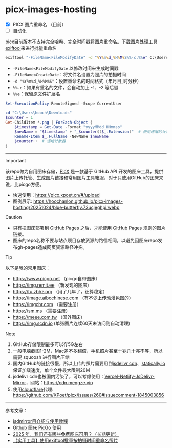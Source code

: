 # picx-images-hosting 

* [X] PICX 图片重命名 （目前）
* [ ] 自动化

picx目前版本不支持完全哈希、完全时间戳将图片重命名。下载图片处理工具[exiftool](https://blog.csdn.net/m0_56182552/article/details/142977362)来进行批量重命名

```cmd
exiftool "-FileName<FileModifyDate" -d "%Y%m%d_%H%M%S%%-c.%%e" C:\Users\hooch\Downloads\*.png
```

* `-FileName<FileModifyDate` 以修改时间来生成时间戳
* `-FileName<CreateDate`：将文件名设置为照片的拍摄时间
* `-d "%Y%m%d_%H%M%S"`：设置重命名的时间格式（年月日_时分秒）
* `%%-c`：如果有重名的文件，会自动加上 -1、-2 等后缀
* `%%e`：保留原文件扩展名


```powershell
Set-ExecutionPolicy RemoteSigned -Scope CurrentUser
```

```powershell
cd "C:\Users\hooch\Downloads"
$counter = 1
Get-ChildItem *.png | ForEach-Object {
    $timestamp = Get-Date -Format "yyyyMMdd_HHmmss"
    $newName = "$timestamp" + "_$counter$($_.Extension)"  # 使用递增的计数器
    Rename-Item $_.FullName -NewName $newName
    $counter++  # 递增计数器
}
```


---

> [!important]
> 该repo做为自用图床存储，[PicX](https://github.com/XPoet/picx) 是一款基于 GitHub API 开发的图床工具，提供图片上传托管、生成图片链接和常用图片工具箱服，对于只使用GitHub的图床来说，比picgo方便。

* 快速使用：https://picx.xpoet.cn/#/upload
* 图例展示: https://hoochanlon.github.io/picx-images-hosting/20251024/blue-butterfly.73ucjeghpi.webp


> [!CAUTION]
> * 只有把图床部署到 GitHub Pages 之后，才能使用 GitHub Pages 规则的图片链接。
> * 图床的repo名称不要与站点项目存放资源的路径相同，以避免因图床repo发布gh-pages造成网页资源路径冲突。

> [!TIP]
> 以下是我的常用图床：
> * https://www.picgo.net （picgo自带图床）
> * https://img.remit.ee （新发现的图床）
> * https://tu.zbhz.org （用了几年了，还算稳定）
> * https://image.aibochinese.com （有不少上传动漫色图的）
> * https://imgchr.com （需要注册）
> * https://sm.ms （需要注册）
> * https://meee.com.tw （国外图床）
> * https://img.scdn.io (单张图片连续60天未访问则自动清理)



> [!note]
> 1. GitHub存储限制最多可以存5G左右
> 1. 一般电脑截图1-2M，Mac差不多翻倍，手机照片甚至十兆几十兆不等，所以需要 squoosh 进行图片压缩
> 1. 国内GitHub的链接很慢，所以上传的照片需要用到[jsdelivr cdn](https://www.jsdelivr.com)、[statically.io](https://statically.io/)保证加载速度，单个文件最大限制20M
> 1. jsdelivr cdn也被国内污染了，可以考虑使用：[Vercel-Netlify-JsDelivr-Mirror](https://github.com/JanePHPDev/Vercel-Netlify-JsDelivr-Mirror)，网站：https://cdn.mengze.vip
> 1. 使用[cloudflare](https://www.cloudflare.com/zh-cn/)代理: https://github.com/XPoet/picx/issues/260#issuecomment-1845003856

---

参考文章：

* [jsdmirror目介绍与使用教程](https://blog.jsdmirror.com/2.html)
* [Github 图床 PicGo 使用](https://wlcheng.cc/posts/github_picture_bed/)
* [2025 年，我们还有哪些免费图床可用？（长期更新）](https://sspai.com/post/98911)
* [【实用工具】使用exiftool批量按拍摄时间重命名照片](https://www.tianlejin.top/blog/exiftool/)

